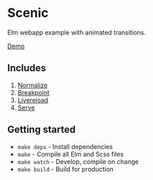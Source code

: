 # Scenic
Elm webapp example with animated transitions.

[Demo](https://distracted-kepler-356339.netlify.app/)


## Includes
1. [Normalize](https://necolas.github.io/normalize.css/)
2. [Breakpoint](http://breakpoint-sass.com)
3. [Livereload](https://github.com/napcs/node-livereload)
4. [Serve](https://github.com/zeit/serve/)


## Getting started

* `make deps` - Install dependencies
* `make` - Compile all Elm and Scss files
* `make watch` - Develop, compile on change
* `make build` - Build for production
